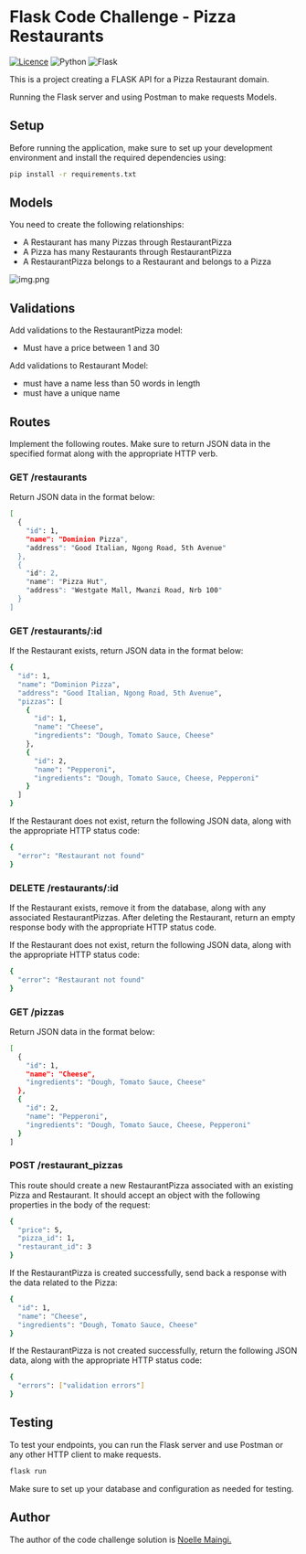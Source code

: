 # Flask Code Challenge - Pizza Restaurants

[![Licence](https://img.shields.io/github/license/Ileriayo/markdown-badges?style=for-the-badge)](./LICENSE)
![Python](https://img.shields.io/badge/Python-FFD43B?style=for-the-badge&logo=python&logoColor=blue)
![Flask](https://img.shields.io/badge/Flask-000000?style=for-the-badge&logo=flask)

This is a project creating a FLASK API for a Pizza Restaurant domain.

Running the Flask server and using Postman to make requests
Models.

## Setup

Before running the application, make sure to set up your development environment and install the required dependencies using:

```bash
pip install -r requirements.txt
```

## Models

You need to create the following relationships:

- A Restaurant has many Pizzas through RestaurantPizza
- A Pizza has many Restaurants through RestaurantPizza
- A RestaurantPizza belongs to a Restaurant and belongs to a Pizza

![img.png](img.png)

## Validations

Add validations to the RestaurantPizza model:

- Must have a price between 1 and 30

Add validations to Restaurant Model:

- must have a name less than 50 words in length
- must have a unique name

## Routes

Implement the following routes. Make sure to return JSON data in the specified format along with the appropriate HTTP verb.

### GET /restaurants

Return JSON data in the format below:

```bash
[
  {
    "id": 1,
    "name": "Dominion Pizza",
    "address": "Good Italian, Ngong Road, 5th Avenue"
  },
  {
    "id": 2,
    "name": "Pizza Hut",
    "address": "Westgate Mall, Mwanzi Road, Nrb 100"
  }
]
```

### GET /restaurants/:id

If the Restaurant exists, return JSON data in the format below:

```bash
{
  "id": 1,
  "name": "Dominion Pizza",
  "address": "Good Italian, Ngong Road, 5th Avenue",
  "pizzas": [
    {
      "id": 1,
      "name": "Cheese",
      "ingredients": "Dough, Tomato Sauce, Cheese"
    },
    {
      "id": 2,
      "name": "Pepperoni",
      "ingredients": "Dough, Tomato Sauce, Cheese, Pepperoni"
    }
  ]
}
```

If the Restaurant does not exist, return the following JSON data, along with the appropriate HTTP status code:

```bash
{
  "error": "Restaurant not found"
}
```

### DELETE /restaurants/:id

If the Restaurant exists, remove it from the database, along with any associated RestaurantPizzas. After deleting the Restaurant, return an empty response body with the appropriate HTTP status code.

If the Restaurant does not exist, return the following JSON data, along with the appropriate HTTP status code:

```bash
{
  "error": "Restaurant not found"
}
```

### GET /pizzas

Return JSON data in the format below:

```bash
[
  {
    "id": 1,
    "name": "Cheese",
    "ingredients": "Dough, Tomato Sauce, Cheese"
  },
  {
    "id": 2,
    "name": "Pepperoni",
    "ingredients": "Dough, Tomato Sauce, Cheese, Pepperoni"
  }
]
```

### POST /restaurant_pizzas

This route should create a new RestaurantPizza associated with an existing Pizza and Restaurant. It should accept an object with the following properties in the body of the request:

```bash
{
  "price": 5,
  "pizza_id": 1,
  "restaurant_id": 3
}
```

If the RestaurantPizza is created successfully, send back a response with the data related to the Pizza:

```bash
{
  "id": 1,
  "name": "Cheese",
  "ingredients": "Dough, Tomato Sauce, Cheese"
}
```

If the RestaurantPizza is not created successfully, return the following JSON data, along with the appropriate HTTP status code:

```bash
{
  "errors": ["validation errors"]
}
```

## Testing

To test your endpoints, you can run the Flask server and use Postman or any other HTTP client to make requests.

```bash
flask run
```

Make sure to set up your database and configuration as needed for testing.

## Author

The author of the code challenge solution is [Noelle Maingi.](https://github.com/Noelle-Wavinya-Maingi)
